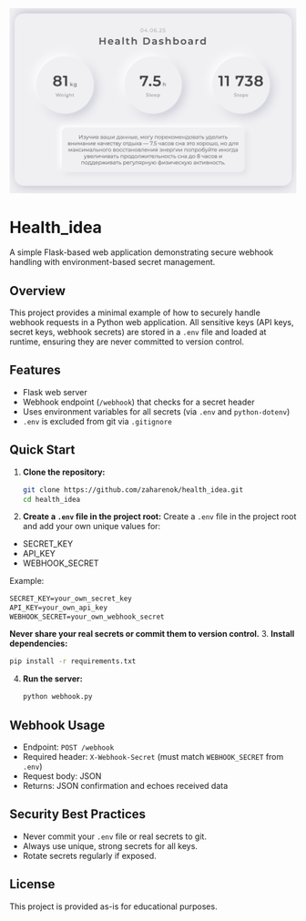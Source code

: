 ![Project Demo](demo.png)

# Health_idea

A simple Flask-based web application demonstrating secure webhook handling with environment-based secret management.

## Overview

This project provides a minimal example of how to securely handle webhook requests in a Python web application. All sensitive keys (API keys, secret keys, webhook secrets) are stored in a `.env` file and loaded at runtime, ensuring they are never committed to version control.

## Features
- Flask web server
- Webhook endpoint (`/webhook`) that checks for a secret header
- Uses environment variables for all secrets (via `.env` and `python-dotenv`)
- `.env` is excluded from git via `.gitignore`

## Quick Start

1. **Clone the repository:**
   ```sh
   git clone https://github.com/zaharenok/health_idea.git
   cd health_idea
   ```
2. **Create a `.env` file in the project root:**
   Create a `.env` file in the project root and add your own unique values for:

- SECRET_KEY
- API_KEY
- WEBHOOK_SECRET

Example:
```env
SECRET_KEY=your_own_secret_key
API_KEY=your_own_api_key
WEBHOOK_SECRET=your_own_webhook_secret
```

**Never share your real secrets or commit them to version control.**
3. **Install dependencies:**
   ```sh
   pip install -r requirements.txt
   ```
4. **Run the server:**
   ```sh
   python webhook.py
   ```

## Webhook Usage
- Endpoint: `POST /webhook`
- Required header: `X-Webhook-Secret` (must match `WEBHOOK_SECRET` from `.env`)
- Request body: JSON
- Returns: JSON confirmation and echoes received data

## Security Best Practices
- Never commit your `.env` file or real secrets to git.
- Always use unique, strong secrets for all keys.
- Rotate secrets regularly if exposed.

## License
This project is provided as-is for educational purposes.
